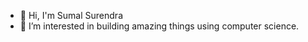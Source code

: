 - 👋 Hi, I'm Sumal Surendra
- 👀 I’m interested in building amazing things using computer science.


<!---
- 💞️ I’m looking to collaborate on ..
sssurendra99/sssurendra99 is a ✨ special ✨ repository because its `README.md` (this file) appears on your GitHub profile.
You can click the Preview link to take a look at your changes.
--->
